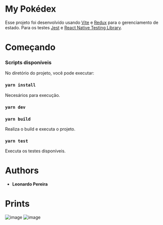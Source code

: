 # My Pokédex

Esse projeto foi desenvolvido usando [Vite](https://vitejs.dev/guide/) e  [Redux](https://redux.js.org/) para o gerenciamento de estado. Para os testes [Jest](https://jestjs.io/pt-BR/) e [React Native Testing Library](https://callstack.github.io/react-native-testing-library/).



# Começando

### Scripts disponíveis

No diretório do projeto, você pode executar:
### `yarn install`

Necesários para execução.

### `yarn dev`

### `yarn build`

Realiza o build e executa o projeto.


### `yarn test`

Executa os testes disponíveis.


# Authors
* **Leonardo Pereira**

# Prints
![image](https://user-images.githubusercontent.com/56491521/230758744-dd6a4e52-a8d4-4837-844d-7bee0ea67c81.png)
![image](https://user-images.githubusercontent.com/56491521/230758756-bc341c16-53ff-4d37-ab44-4d9e0573b8d6.png)

